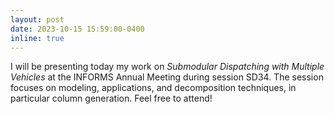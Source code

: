 ```yaml
---
layout: post
date: 2023-10-15 15:59:00-0400
inline: true
---
```


I will be presenting today my work on *Submodular Dispatching with Multiple Vehicles* at the INFORMS Annual Meeting during session SD34. The session focuses on modeling, applications, and decomposition techniques, in particular column generation. Feel free to attend! 